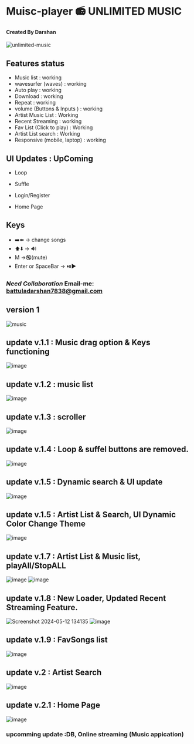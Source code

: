 # Muisc-player 📻 UNLIMITED MUSIC
#### Created By Darshan
![unlimited-music](https://github.com/darshan1005/Mini-Music-player/assets/114302987/31f78077-50e7-4617-9901-3553c75e2977)

## Features status
- Music list : working
- wavesurfer (waves) : working
- Auto play : working
- Download : working
- Repeat : working
- volume (Buttons & Inputs ) : working
- Artist Music List : Working
- Recent Streaming : working
- Fav List (Click to play) : Working
- Artist List search : Working
- Responsive (mobile, laptop) : working

## UI Updates : UpComing
- Loop 
- Suffle

- Login/Register
- Home Page

## Keys
- ➡️⬅️ -> change songs
- ⬆️⬇️ -> 🔊
- M ->🔇(mute)
- Enter or SpaceBar -> ⏯️▶️

### *Need Collaboration* Email-me: battuladarshan7838@gmail.com
## version 1 
![music](https://github.com/darshan1005/Mini-Music-player/assets/114302987/a1b229b7-f829-49df-ba7b-0cb6aa411bd6)
## update v.1.1 : Music drag option & Keys functioning
![image](https://github.com/darshan1005/Mini-Music-player/assets/114302987/ad3a7f90-1495-450d-b9d7-0355d4ab3ab1)
## update v.1.2 : music list 
![image](https://github.com/darshan1005/Mini-Music-player/assets/114302987/b3172c85-68cd-4c41-8410-767e7f2a25a1)
## update v.1.3 : scroller
![image](https://github.com/darshan1005/Mini-Music-player/assets/114302987/07e1a152-06dc-4d8d-9017-63ed0141336d)
## update v.1.4 : Loop & suffel buttons are removed.
![image](https://github.com/darshan1005/Mini-Music-player/assets/114302987/3567a60d-cbfd-45df-8537-9dd14c2adb13)
## update v.1.5 : Dynamic search & UI update
![image](https://github.com/darshan1005/Mini-Music-player/assets/114302987/58b10860-c433-4bcd-b703-0c7f68d3d8ed)
## update v.1.5 : Artist List & Search, UI Dynamic Color Change Theme
![image](https://github.com/darshan1005/Mini-Music-player/assets/114302987/f9bf5096-93a9-46b4-a5b8-dcfaf686bb1c)
## update v.1.7 : Artist List & Music list, playAll/StopALL
![image](https://github.com/darshan1005/Mini-Music-player/assets/114302987/9df7873f-0881-4927-b7fc-fd24df43aa70)
![image](https://github.com/darshan1005/Mini-Music-player/assets/114302987/38393940-8242-4941-b7f5-1589ebbc17e2)
## update v.1.8 : New Loader, Updated Recent Streaming Feature.
![Screenshot 2024-05-12 134135](https://github.com/darshan1005/Mini-Music-player/assets/114302987/4d3d76ad-3e6b-4d5b-a1c7-79f14e8a433a)
![image](https://github.com/darshan1005/Mini-Music-player/assets/114302987/6a6a5d63-031c-4502-978c-f044458e49d1)
## update v.1.9 : FavSongs list
![image](https://github.com/darshan1005/Unlimited-Music/assets/114302987/68fa3434-c065-4b5a-b986-823623bad855)
## update v.2 : Artist Search
![image](https://github.com/darshan1005/Unlimited-Music/assets/114302987/1056edb4-ce06-43e6-bde4-5b4f08dced00)
## update v.2.1 : Home Page
![image](https://github.com/darshan1005/Unlimited-Music/assets/114302987/218cffed-1771-4c87-9f27-34383a0c54f7)


### upcomming update :DB, Online streaming (Music appication)
